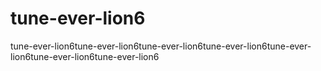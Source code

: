 # tune-ever-lion6
tune-ever-lion6tune-ever-lion6tune-ever-lion6tune-ever-lion6tune-ever-lion6tune-ever-lion6tune-ever-lion6
